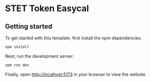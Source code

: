 # STET Token Easycal

## Getting started

To get started with this template, first install the npm dependencies:

```bash
npm install
```

Next, run the development server:

```bash
npm run dev
```

Finally, open [http://localhost:5173](http://localhost:5173) in your browser to view the website.
